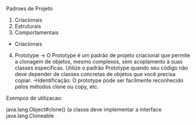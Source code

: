 Padroes de Projeto

1) Criacionais
2) Estruturais
3) Comportamentais

* Criacionais

4. Prototype
-> O Prototype é um padrão de projeto criacional que permite a clonagem de objetos, mesmo complexos, sem acoplamento à suas classes específicas.
   Utilize o padrão Prototype quando seu código não deve depender de classes concretas de objetos que você precisa copiar.
->Identificação: O prototype pode ser facilmente reconhecido pelos métodos clone ou copy, etc.


Exempos de utilizacao:

java.lang.Object#clone() (a classe deve implementar a interface java.lang.Cloneable
